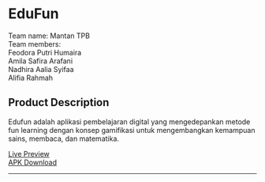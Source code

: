 # EduFun

Team name: Mantan TPB<br>
Team members:<br>
Feodora Putri Humaira<br> 
Amila Safira Arafani<br>
Nadhira Aalia Syifaa<br>
Alifia Rahmah<br>

## Product Description

Edufun adalah aplikasi pembelajaran digital yang  mengedepankan metode fun learning dengan konsep gamifikasi untuk mengembangkan kemampuan sains, membaca, dan matematika.<br>

[Live Preview](https://calm-tree-0d7e21900.azurestaticapps.net/#/) <br>
[APK Download](https://github.com/alifiarahmah/edufun/raw/master/build/app/outputs/flutter-apk/app-release.apk)

---